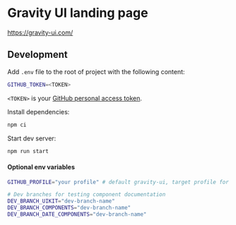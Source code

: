 # Gravity UI landing page

https://gravity-ui.com/

## Development

Add `.env` file to the root of project with the following content:

```sh
GITHUB_TOKEN=<TOKEN>
```

`<TOKEN>` is your [GitHub personal access token](https://docs.github.com/en/authentication/keeping-your-account-and-data-secure/managing-your-personal-access-tokens).

Install dependencies:

```sh
npm ci
```

Start dev server:

```sh
npm run start
```

#### Optional env variables

```sh
GITHUB_PROFILE="your profile" # default gravity-ui, target profile for pulling documentation from components

# Dev branches for testing component documentation
DEV_BRANCH_UIKIT="dev-branch-name"
DEV_BRANCH_COMPONENTS="dev-branch-name"
DEV_BRANCH_DATE_COMPONENTS="dev-branch-name"
```
